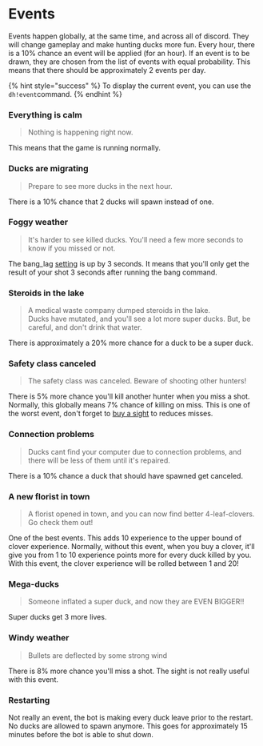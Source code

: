# Events

Events happen globally, at the same time, and across all of discord. They will change gameplay and make hunting ducks more fun. Every hour, there is a 10% chance an event will be applied \(for an hour\). If an event is to be drawn, they are chosen from the list of events with equal probability. This means that there should be approximately 2 events per day.

{% hint style="success" %}
To display the current event, you can use the `dh!event`command.
{% endhint %}

### Everything is calm

> Nothing is happening right now.

This means that the game is running normally.

### Ducks are migrating

> Prepare to see more ducks in the next hour.

There is a 10% chance that 2 ducks will spawn instead of one.

### Foggy weather

> It's harder to see killed ducks. You'll need a few more seconds to know if you missed or not.

The bang\_lag [setting](../bot-administration/edit-settings-settings-list.md) is up by 3 seconds. It means that you'll only get the result of your shot 3 seconds after running the bang command.

### Steroids in the lake

> A medical waste company dumped steroids in the lake.   
> Ducks have mutated, and you'll see a lot more super ducks. But, be careful, and don't drink that water.

There is approximately a 20% more chance for a duck to be a super duck.

### Safety class canceled

> The safety class was canceled. Beware of shooting other hunters!

There is 5% more chance you'll kill another hunter when you miss a shot. Normally, this globally means 7% chance of killing on miss. This is one of the worst event, don't forget to [buy a sight](store-items.md) to reduces misses.

### Connection problems

> Ducks cant find your computer due to connection problems, and there will be less of them until it's repaired.

There is a 10% chance a duck that should have spawned get canceled.

### A new florist in town

> A florist opened in town, and you can now find better 4-leaf-clovers. Go check them out!

One of the best events. This adds 10 experience to the upper bound of clover experience. Normally, without this event, when you buy a clover, it'll give you from 1 to 10 experience points more for every duck killed by you. With this event, the clover experience will be rolled between 1 and 20!

### Mega-ducks

> Someone inflated a super duck, and now they are EVEN BIGGER!!

Super ducks get 3 more lives.

### Windy weather

> Bullets are deflected by some strong wind

There is 8% more chance you'll miss a shot. The sight is not really useful with this event.

### Restarting

Not really an event, the bot is making every duck leave prior to the restart. No ducks are allowed to spawn anymore. This goes for approximately 15 minutes before the bot is able to shut down.

